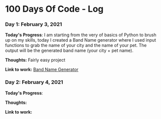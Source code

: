 # 100 Days Of Code - Log

### Day 1: February 3, 2021

**Today's Progress**: I am starting from the very of basics of Python to brush up on my skills, today I created a Band Name generator where I used input functions to grab the name of your city and the name of your pet. The output will be the generated band name (your city + pet name).

**Thoughts:** Fairly easy project

**Link to work:** [Band Name Generator](https://github.com/poojanagrecha/100-days-of-code/blob/master/Code/Day%201-%20Band%20Name%20Generator/Band_Name_Gen.py)

### Day 2: February 4, 2021

**Today's Progress**: 

**Thoughts:** 

**Link to work:** 

